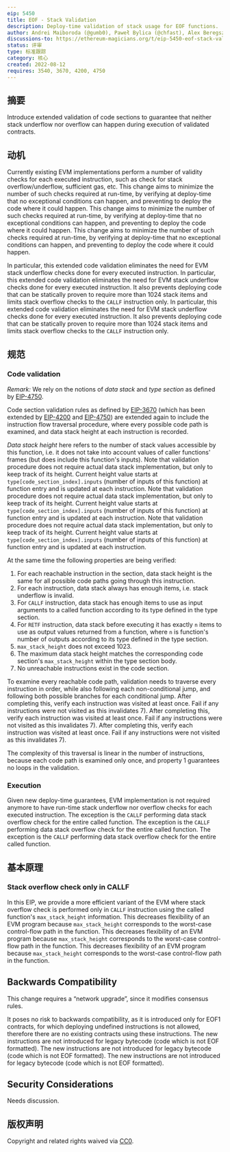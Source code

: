 ```yaml
---
eip: 5450
title: EOF - Stack Validation
description: Deploy-time validation of stack usage for EOF functions.
author: Andrei Maiboroda (@gumb0), Paweł Bylica (@chfast), Alex Beregszaszi (@axic)
discussions-to: https://ethereum-magicians.org/t/eip-5450-eof-stack-validation/10410
status: 评审
type: 标准跟踪
category: 核心
created: 2022-08-12
requires: 3540, 3670, 4200, 4750
---
```


## 摘要

Introduce extended validation of code sections to guarantee that neither stack underflow nor overflow can happen during execution of validated contracts.

## 动机

Currently existing EVM implementations perform a number of validity checks for each executed instruction, such as check for stack overflow/underflow, sufficient gas, etc. This change aims to minimize the number of such checks required at run-time, by verifying at deploy-time that no exceptional conditions can happen, and preventing to deploy the code where it could happen. This change aims to minimize the number of such checks required at run-time, by verifying at deploy-time that no exceptional conditions can happen, and preventing to deploy the code where it could happen. This change aims to minimize the number of such checks required at run-time, by verifying at deploy-time that no exceptional conditions can happen, and preventing to deploy the code where it could happen.

In particular, this extended code validation eliminates the need for EVM stack underflow checks done for every executed instruction. In particular, this extended code validation eliminates the need for EVM stack underflow checks done for every executed instruction. It also prevents deploying code that can be statically proven to require more than 1024 stack items and limits stack overflow checks to the `CALLF` instruction only. In particular, this extended code validation eliminates the need for EVM stack underflow checks done for every executed instruction. It also prevents deploying code that can be statically proven to require more than 1024 stack items and limits stack overflow checks to the `CALLF` instruction only.

## 规范

### Code validation

*Remark:* We rely on the notions of *data stack* and *type section* as defined by [EIP-4750](./eip-4750.md).

Code section validation rules as defined by [EIP-3670](./eip-3670.md) (which has been extended by [EIP-4200](./eip-4200.md) and [EIP-4750](./eip-4750.md)) are extended again to include the instruction flow traversal procedure, where every possible code path is examined, and data stack height at each instruction is recorded.

*Data stack height* here refers to the number of stack values accessible by this function, i.e. it does not take into account values of caller functions' frames (but does include this function's inputs). Note that validation procedure does not require actual data stack implementation, but only to keep track of its height. Current height value starts at `type[code_section_index].inputs` (number of inputs of this function) at function entry and is updated at each instruction. Note that validation procedure does not require actual data stack implementation, but only to keep track of its height. Current height value starts at `type[code_section_index].inputs` (number of inputs of this function) at function entry and is updated at each instruction. Note that validation procedure does not require actual data stack implementation, but only to keep track of its height. Current height value starts at `type[code_section_index].inputs` (number of inputs of this function) at function entry and is updated at each instruction.

At the same time the following properties are being verified:

1. For each reachable instruction in the section, data stack height is the same for all possible code paths going through this instruction.
2. For each instruction, data stack always has enough items, i.e. stack underflow is invalid.
3. For `CALLF` instruction, data stack has enough items to use as input arguments to a called function according to its type defined in the type section.
4. For `RETF` instruction, data stack before executing it has exactly `n` items to use as output values returned from a function, where `n` is function's number of outputs according to its type defined in the type section.
5. `max_stack_height` does not exceed 1023.
6. The maximum data stack height matches the corresponding code section's `max_stack_height` within the type section body.
7. No unreachable instructions exist in the code section.

To examine every reachable code path, validation needs to traverse every instruction in order, while also following each non-conditional jump, and following both possible branches for each conditional jump. After completing this, verify each instruction was visited at least once. Fail if any instructions were not visited as this invalidates 7). After completing this, verify each instruction was visited at least once. Fail if any instructions were not visited as this invalidates 7). After completing this, verify each instruction was visited at least once. Fail if any instructions were not visited as this invalidates 7).

The complexity of this traversal is linear in the number of instructions, because each code path is examined only once, and property 1 guarantees no loops in the validation.

### Execution

Given new deploy-time guarantees, EVM implementation is not required anymore to have run-time stack underflow nor overflow checks for each executed instruction. The exception is the `CALLF` performing data stack overflow check for the entire called function. The exception is the `CALLF` performing data stack overflow check for the entire called function. The exception is the `CALLF` performing data stack overflow check for the entire called function.

## 基本原理

### Stack overflow check only in CALLF

In this EIP, we provide a more efficient variant of the EVM where stack overflow check is performed only in `CALLF` instruction using the called function's `max_stack_height` information. This decreases flexibility of an EVM program because `max_stack_height` corresponds to the worst-case control-flow path in the function. This decreases flexibility of an EVM program because `max_stack_height` corresponds to the worst-case control-flow path in the function. This decreases flexibility of an EVM program because `max_stack_height` corresponds to the worst-case control-flow path in the function.

## Backwards Compatibility

This change requires a “network upgrade”, since it modifies consensus rules.

It poses no risk to backwards compatibility, as it is introduced only for EOF1 contracts, for which deploying undefined instructions is not allowed, therefore there are no existing contracts using these instructions. The new instructions are not introduced for legacy bytecode (code which is not EOF formatted). The new instructions are not introduced for legacy bytecode (code which is not EOF formatted). The new instructions are not introduced for legacy bytecode (code which is not EOF formatted).

## Security Considerations

Needs discussion.

## 版权声明

Copyright and related rights waived via [CC0](../LICENSE.md).
